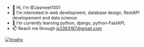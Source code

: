- 👋 Hi, I’m @Jasmeet1001
- 👀 I’m interested in web development, database design, RestAPI developement and data science.
- 🌱 I’m currently learning python, django, python-FastAPI,
- 📫 Reach me through js3393187@gmail.com

[![trophy](https://github-profile-trophy.vercel.app/?username=Jasmeet1001)](https://github.com/ryo-ma/github-profile-trophy&theme=gruvbox)

<!---
Jasmeet1001/Jasmeet1001 is a ✨ special ✨ repository because its `README.md` (this file) appears on your GitHub profile.
You can click the Preview link to take a look at your changes.
--->
